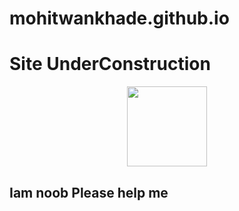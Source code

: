 # mohitwankhade.github.io
# Site UnderConstruction
<p align="center"> 
  <img src="https://images01.nicepage.com/c461c07a441a5d220e8feb1a/ce3b776fd515502ca81efe76/60028-Converted.png" width="128"/>
</p>
<h2>Iam noob Please help me</h2>

